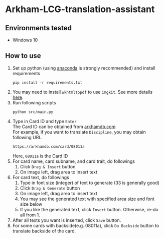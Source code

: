 # Arkham-LCG-translation-assistant

## Environments tested
- Windows 10

## How to use
1. Set up python (using [anaconda](https://www.anaconda.com/products/distribution) is strongly recommended) and install requirements
    ```
    pip install -r requirements.txt
    ```
2. You may need to install `wkhtmltopdf` to use `imgkit`. See more details [here](https://pypi.org/project/imgkit/).
3. Run following scripts
    ```
    python src/main.py
    ```
4. Type in Card ID and type `Enter`  
    The Card ID can be obtained from [arkhamdb.com](https://arkhamdb.com/)  
    For example, if you want to translate `Discipline`, you may obtain following URL.
    ```
    https://arkhamdb.com/card/08011a
    ```
    Here, `08011a` is the Card ID
5. For card name, card subname, and card trait, do followings
    1. Click `Drag & Insert` button
    2. On image left, drag area to insert text
6. For card text, do followings
    1. Type in font size (integer) of text to generate (33 is generally good)
    2. Click `Drag & Generate` button
    3. On image left, drag area to insert text
    4. You may see the generated text with specified area size and font size below
    5. If you like the generated text, click `Insert` button. Otherwise, re-do all from 1.
7. After all texts you want is inserted, click `Save` button.
8. For some cards with backside(e.g. 08011a), click `Do Backside` button to translate backside of the card.